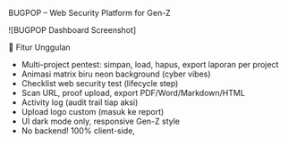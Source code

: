 BUGPOP – Web Security Platform for Gen-Z

![BUGPOP Dashboard Screenshot]

🚩 Fitur Unggulan

- Multi-project pentest: simpan, load, hapus, export laporan per project
- Animasi matrix biru neon background (cyber vibes)
- Checklist web security test (lifecycle step)
- Scan URL, proof upload, export PDF/Word/Markdown/HTML
- Activity log (audit trail tiap aksi)
- Upload logo custom (masuk ke report)
- UI dark mode only, responsive Gen-Z style  
- No backend! 100% client-side, 




